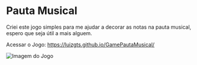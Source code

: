 # Pauta Musical

Criei este jogo simples para me ajudar a decorar as notas na pauta musical, espero que seja útil a mais alguem.

Acessar o Jogo: https://luizgts.github.io/GamePautaMusical/

![Imagem do Jogo](https://github.com/luizgts/GamePautaMusical/blob/main/screenshot.png?raw=true)
